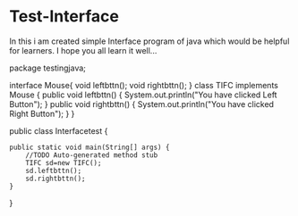 # Test-Interface
In this i am created simple Interface program of java which would be helpful for learners.
I hope you all learn it well...


package testingjava;

interface Mouse{
	void leftbttn();
	void rightbttn();
}
 class TIFC implements Mouse
{
	public void leftbttn() {
		System.out.println("You have clicked Left Button");
	}
	public void rightbttn() {
		System.out.println("You have clicked Right Button");
	}
}

public class Interfacetest {

	public static void main(String[] args) {
		//TODO Auto-generated method stub
		TIFC sd=new TIFC();
		sd.leftbttn();
		sd.rightbttn();
	}
}
